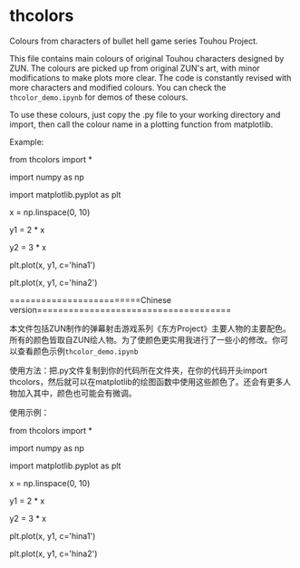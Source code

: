 # thcolors
Colours from characters of bullet hell game series Touhou Project.

This file contains main colours of original Touhou characters designed by ZUN. The colours are picked up from original ZUN's art, with minor modifications to make plots more clear. The code is constantly revised with more characters and modified colours. You can check the `thcolor_demo.ipynb` for demos of these colours.

To use these colours, just copy the .py file to your working directory and import, then call the colour name in a plotting function from matplotlib.

Example:

from thcolors import *

import numpy as np

import matplotlib.pyplot as plt

x = np.linspace(0, 10)

y1 = 2 * x

y2 = 3 * x

plt.plot(x, y1, c='hina1')

plt.plot(x, y1, c='hina2')

=========================Chinese version=====================================

本文件包括ZUN制作的弹幕射击游戏系列《东方Project》主要人物的主要配色。所有的颜色皆取自ZUN绘人物。为了使颜色更实用我进行了一些小的修改。你可以查看颜色示例`thcolor_demo.ipynb`

使用方法：把.py文件复制到你的代码所在文件夹，在你的代码开头import thcolors，然后就可以在matplotlib的绘图函数中使用这些颜色了。还会有更多人物加入其中，颜色也可能会有微调。

使用示例：

from thcolors import *

import numpy as np

import matplotlib.pyplot as plt

x = np.linspace(0, 10)

y1 = 2 * x

y2 = 3 * x

plt.plot(x, y1, c='hina1')

plt.plot(x, y1, c='hina2')

